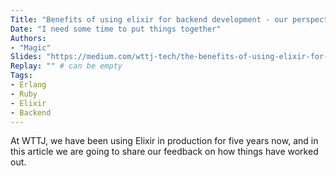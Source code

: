 ```yaml
---
Title: "Benefits of using elixir for backend development - our perspective"
Date: "I need some time to put things together"
Authors:
- "Magic"
Slides: "https://medium.com/wttj-tech/the-benefits-of-using-elixir-for-backend-development-our-perspective-9d421fde426a" # can be empty
Replay: "" # can be empty
Tags:
- Erlang
- Ruby
- Elixir
- Backend
---
```


At WTTJ, we have been using Elixir in production for five years now, and in this article we are going to share our feedback on how things have worked out.
